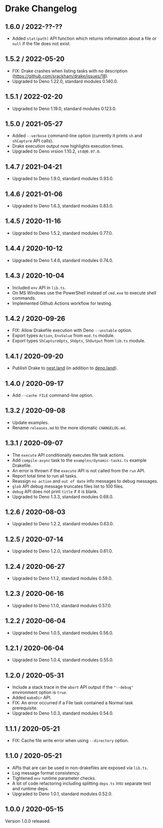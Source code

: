 # Drake Changelog

## 1.6.0 / 2022-??-??

- Added `stat(path)` API function which returns information about a file or
  `null` if the file does not exist.

## 1.5.2 / 2022-05-20

- FIX: Drake crashes when listing tasks with no description (https://github.com/srackham/drake/issues/18).
- Upgraded to Deno 1.22.0, standard modules 0.140.0.

## 1.5.1 / 2022-02-20

- Upgraded to Deno 1.19.0, standard modules 0.123.0.

## 1.5.0 / 2021-05-27

- Added `--verbose` command-line option (currently it prints `sh` and
  `shCapture` API calls).
- Drake execution output now highlights execution times.
- Upgraded to Deno vrsion 1.10.2, `std@0.97.0`.

## 1.4.7 / 2021-04-21

- Upgraded to Deno 1.9.0, standard modules 0.93.0.

## 1.4.6 / 2021-01-06

- Upgraded to Deno 1.6.3, standard modules 0.83.0.

## 1.4.5 / 2020-11-16

- Upgraded to Deno 1.5.2, standard modules 0.77.0.

## 1.4.4 / 2020-10-12

- Upgraded to Deno 1.4.6, standard modules 0.74.0.

## 1.4.3 / 2020-10-04

- Included `env` API in `lib.ts`.
- On MS Windows use the PowerShell instead of `cmd.exe` to execute shell
  commands.
- Implemented Github Actions workflow for testing.

## 1.4.2 / 2020-09-26

- FIX: Allow Drakefile execution with Deno `--unstable` option.
- Export types `Action`, `EnvValue` from `mod.ts` module.
- Export types `ShCaptureOpts`, `ShOpts`, `ShOutput` from `lib.ts` module.

## 1.4.1 / 2020-09-20

- Publish Drake to [nest.land](https://nest.land/package/drake) (in addition to
  [deno.land](https://deno.land/x/drake)).

## 1.4.0 / 2020-09-17

- Add `--cache FILE` command-line option.

## 1.3.2 / 2020-09-08

- Update examples.
- Rename `releases.md` to the more idiomatic `CHANGELOG.md`.

## 1.3.1 / 2020-09-07

- The `execute` API conditionally executes file task actions.
- Add `compile-async` task to the `examples/dynamic-tasks.ts` example Drakefile.
- An error is thrown if the `execute` API is not called from the `run` API.
- Report total time to run all tasks.
- Reassign `no action` and `out of date` info messages to debug messages.
- `glob` API debug message truncates files list to 100 files.
- `debug` API does not print `title` if it is blank.
- Upgraded to Deno 1.3.3, standard modules 0.68.0.

## 1.2.6 / 2020-08-03

- Upgraded to Deno 1.2.2, standard modules 0.63.0.

## 1.2.5 / 2020-07-14

- Upgraded to Deno 1.2.0, standard modules 0.61.0.

## 1.2.4 / 2020-06-27

- Upgraded to Deno 1.1.2, standard modules 0.59.0.

## 1.2.3 / 2020-06-16

- Upgraded to Deno 1.1.0, standard modules 0.57.0.

## 1.2.2 / 2020-06-04

- Upgraded to Deno 1.0.5, standard modules 0.56.0.

## 1.2.1 / 2020-06-04

- Upgraded to Deno 1.0.4, standard modules 0.55.0.

## 1.2.0 / 2020-05-31

- Include a stack trace in the `abort` API output if the `"--debug"` environment
  option is `true`.
- Added `makeDir` API.
- FIX: An error occurred if a File task contained a Normal task prerequisite.
- Upgraded to Deno 1.0.3, standard modules 0.54.0.

## 1.1.1 / 2020-05-21

- FIX: Cache file write error when using `--directory` option.

## 1.1.0 / 2020-05-21

- APIs that are can be used in non-drakefiles are exposed via `lib.ts`.
- Log message format consistency.
- Tightened `env` runtime parameter checks.
- A lot of code refactoring including splitting `deps.ts` into separate test and
  runtime deps.
- Upgraded to Deno 1.0.1, standard modules 0.52.0.

## 1.0.0 / 2020-05-15

Version 1.0.0 released.
